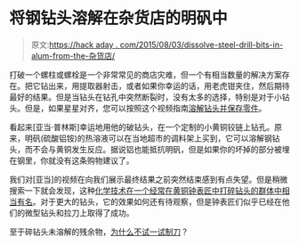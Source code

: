 # 将钢钻头溶解在杂货店的明矾中

> 原文:[https://hack aday . com/2015/08/03/dissolve-steel-drill-bits-in-alum-from-the-杂货店/](https://hackaday.com/2015/08/03/dissolve-steel-drill-bits-in-alum-from-the-grocery/)

打破一个螺柱或螺栓是一个非常常见的商店灾难，但一个有相当数量的解决方案存在。把它钻出来，用提取器射击，或者如果你幸运的话，用老虎钳夹住，然后期待最好的结果。但是当钻头在钻孔中突然断裂时，没有太多的选择，特别是对于小钻头。但是，如果星星对齐，您可以按照这个视频指南[溶解钻头并保存零件](https://www.youtube.com/watch?v=JCADI0YSt8M)。

看起来[亚当·普林斯]幸运地用他的破钻头，在一个定制的小黄铜铰链上钻孔。原来，明矾(硫酸铝铵)的热溶液可以在当地超市的调料架上买到，它可以溶解钢钻头，而不会与黄铜发生反应。据说铝也能抵抗明矾，但是如果你的坏掉的部分被埋在钢里，你就没有这条购物建议了。

我们对[亚当]的视频在向我们展示最终结果之前突然结束感到有点失望。但是稍微搜索一下就会发现，这种[化学技术在一个经常在黄铜钟表匠中打碎钻头的群体中相当有名](http://mb.nawcc.org/showthread.php?94417-Removing-broken-screws-with-Alum-bath&s=9a54a148536c988626245b769919efd8)。对于更大的钻头，它的效果如何还有待观察，但是钟表匠们似乎已经在他们的微型钻头和拉刀上取得了成功。

至于碎钻头未溶解的残余物，[为什么不试一试制刀](https://hackaday.com/2015/05/23/from-broken-drill-bit-to-knife-backyard-forging-basics/)？
